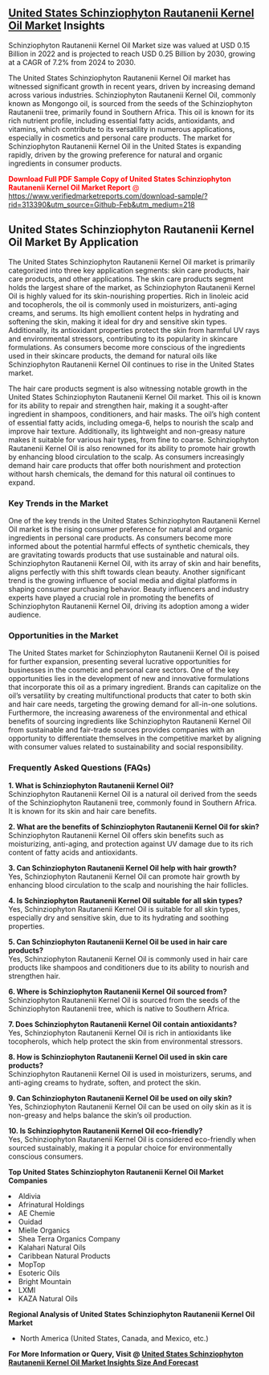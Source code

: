 <h2><a href="https://www.verifiedmarketreports.com/download-sample/?rid=313390&amp;utm_source=Github-Feb&amp;utm_medium=218" target="_blank">United States Schinziophyton Rautanenii Kernel Oil Market</a> Insights</h2><p>Schinziophyton Rautanenii Kernel Oil Market size was valued at USD 0.15 Billion in 2022 and is projected to reach USD 0.25 Billion by 2030, growing at a CAGR of 7.2% from 2024 to 2030.</p><p> <p>The United States Schinziophyton Rautanenii Kernel Oil market has witnessed significant growth in recent years, driven by increasing demand across various industries. Schinziophyton Rautanenii Kernel Oil, commonly known as Mongongo oil, is sourced from the seeds of the Schinziophyton Rautanenii tree, primarily found in Southern Africa. This oil is known for its rich nutrient profile, including essential fatty acids, antioxidants, and vitamins, which contribute to its versatility in numerous applications, especially in cosmetics and personal care products. The market for Schinziophyton Rautanenii Kernel Oil in the United States is expanding rapidly, driven by the growing preference for natural and organic ingredients in consumer products. <p><span class=""><span style="color: #ff0000;"><strong>Download Full PDF Sample Copy of United States Schinziophyton Rautanenii Kernel Oil Market Report</strong> @ </span><a href="https://www.verifiedmarketreports.com/download-sample/?rid=313390&amp;utm_source=Github-Feb&amp;utm_medium=218" target="_blank">https://www.verifiedmarketreports.com/download-sample/?rid=313390&amp;utm_source=Github-Feb&amp;utm_medium=218</a></span></p></p> <h2>United States Schinziophyton Rautanenii Kernel Oil Market By Application</h2> <p>The United States Schinziophyton Rautanenii Kernel Oil market is primarily categorized into three key application segments: skin care products, hair care products, and other applications. The skin care products segment holds the largest share of the market, as Schinziophyton Rautanenii Kernel Oil is highly valued for its skin-nourishing properties. Rich in linoleic acid and tocopherols, the oil is commonly used in moisturizers, anti-aging creams, and serums. Its high emollient content helps in hydrating and softening the skin, making it ideal for dry and sensitive skin types. Additionally, its antioxidant properties protect the skin from harmful UV rays and environmental stressors, contributing to its popularity in skincare formulations. As consumers become more conscious of the ingredients used in their skincare products, the demand for natural oils like Schinziophyton Rautanenii Kernel Oil continues to rise in the United States market.</p> <p>The hair care products segment is also witnessing notable growth in the United States Schinziophyton Rautanenii Kernel Oil market. This oil is known for its ability to repair and strengthen hair, making it a sought-after ingredient in shampoos, conditioners, and hair masks. The oil’s high content of essential fatty acids, including omega-6, helps to nourish the scalp and improve hair texture. Additionally, its lightweight and non-greasy nature makes it suitable for various hair types, from fine to coarse. Schinziophyton Rautanenii Kernel Oil is also renowned for its ability to promote hair growth by enhancing blood circulation to the scalp. As consumers increasingly demand hair care products that offer both nourishment and protection without harsh chemicals, the demand for this natural oil continues to expand.</p> <h3>Key Trends in the Market</h3> <p>One of the key trends in the United States Schinziophyton Rautanenii Kernel Oil market is the rising consumer preference for natural and organic ingredients in personal care products. As consumers become more informed about the potential harmful effects of synthetic chemicals, they are gravitating towards products that use sustainable and natural oils. Schinziophyton Rautanenii Kernel Oil, with its array of skin and hair benefits, aligns perfectly with this shift towards clean beauty. Another significant trend is the growing influence of social media and digital platforms in shaping consumer purchasing behavior. Beauty influencers and industry experts have played a crucial role in promoting the benefits of Schinziophyton Rautanenii Kernel Oil, driving its adoption among a wider audience.</p> <h3>Opportunities in the Market</h3> <p>The United States market for Schinziophyton Rautanenii Kernel Oil is poised for further expansion, presenting several lucrative opportunities for businesses in the cosmetic and personal care sectors. One of the key opportunities lies in the development of new and innovative formulations that incorporate this oil as a primary ingredient. Brands can capitalize on the oil’s versatility by creating multifunctional products that cater to both skin and hair care needs, targeting the growing demand for all-in-one solutions. Furthermore, the increasing awareness of the environmental and ethical benefits of sourcing ingredients like Schinziophyton Rautanenii Kernel Oil from sustainable and fair-trade sources provides companies with an opportunity to differentiate themselves in the competitive market by aligning with consumer values related to sustainability and social responsibility.</p> <h3>Frequently Asked Questions (FAQs)</h3> <p><strong>1. What is Schinziophyton Rautanenii Kernel Oil?</strong><br> Schinziophyton Rautanenii Kernel Oil is a natural oil derived from the seeds of the Schinziophyton Rautanenii tree, commonly found in Southern Africa. It is known for its skin and hair care benefits.</p> <p><strong>2. What are the benefits of Schinziophyton Rautanenii Kernel Oil for skin?</strong><br> Schinziophyton Rautanenii Kernel Oil offers skin benefits such as moisturizing, anti-aging, and protection against UV damage due to its rich content of fatty acids and antioxidants.</p> <p><strong>3. Can Schinziophyton Rautanenii Kernel Oil help with hair growth?</strong><br> Yes, Schinziophyton Rautanenii Kernel Oil can promote hair growth by enhancing blood circulation to the scalp and nourishing the hair follicles.</p> <p><strong>4. Is Schinziophyton Rautanenii Kernel Oil suitable for all skin types?</strong><br> Yes, Schinziophyton Rautanenii Kernel Oil is suitable for all skin types, especially dry and sensitive skin, due to its hydrating and soothing properties.</p> <p><strong>5. Can Schinziophyton Rautanenii Kernel Oil be used in hair care products?</strong><br> Yes, Schinziophyton Rautanenii Kernel Oil is commonly used in hair care products like shampoos and conditioners due to its ability to nourish and strengthen hair.</p> <p><strong>6. Where is Schinziophyton Rautanenii Kernel Oil sourced from?</strong><br> Schinziophyton Rautanenii Kernel Oil is sourced from the seeds of the Schinziophyton Rautanenii tree, which is native to Southern Africa.</p> <p><strong>7. Does Schinziophyton Rautanenii Kernel Oil contain antioxidants?</strong><br> Yes, Schinziophyton Rautanenii Kernel Oil is rich in antioxidants like tocopherols, which help protect the skin from environmental stressors.</p> <p><strong>8. How is Schinziophyton Rautanenii Kernel Oil used in skin care products?</strong><br> Schinziophyton Rautanenii Kernel Oil is used in moisturizers, serums, and anti-aging creams to hydrate, soften, and protect the skin.</p> <p><strong>9. Can Schinziophyton Rautanenii Kernel Oil be used on oily skin?</strong><br> Yes, Schinziophyton Rautanenii Kernel Oil can be used on oily skin as it is non-greasy and helps balance the skin’s oil production.</p> <p><strong>10. Is Schinziophyton Rautanenii Kernel Oil eco-friendly?</strong><br> Yes, Schinziophyton Rautanenii Kernel Oil is considered eco-friendly when sourced sustainably, making it a popular choice for environmentally conscious consumers.</p> </p><p><strong>Top United States Schinziophyton Rautanenii Kernel Oil Market Companies</strong></p><div data-test-id=""><p><li>Aldivia</li><li> Afrinatural Holdings</li><li> AE Chemie</li><li> Ouidad</li><li> Mielle Organics</li><li> Shea Terra Organics Company</li><li> Kalahari Natural Oils</li><li> Caribbean Natural Products</li><li> MopTop</li><li> Esoteric Oils</li><li> Bright Mountain</li><li> LXMI</li><li> KAZA Natural Oils</li></p><div><strong>Regional Analysis of&nbsp;United States Schinziophyton Rautanenii Kernel Oil Market</strong></div><ul><li dir="ltr"><p dir="ltr">North America&nbsp;(United States, Canada, and Mexico, etc.)</p></li></ul><p><strong>For More Information or Query, Visit @&nbsp;</strong><strong><a href="https://www.verifiedmarketreports.com/product/schinziophyton-rautanenii-kernel-oil-market/?utm_source=Github-Feb&amp;utm_medium=218" target="_blank">United States Schinziophyton Rautanenii Kernel Oil Market Insights Size And Forecast</a></strong></p></div>
